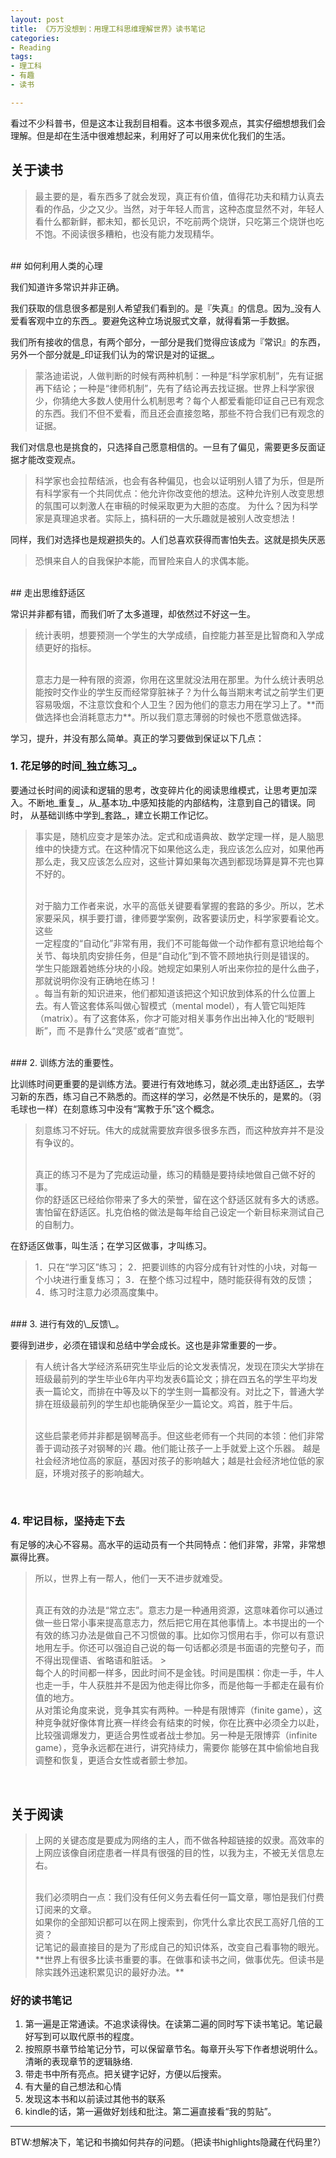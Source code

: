 ```yaml
---
layout: post
title: 《万万没想到：用理工科思维理解世界》读书笔记 
categories: 
- Reading
tags:
- 理工科
- 有趣
- 读书

---
```


看过不少科普书，但是这本让我刮目相看。这本书很多观点，其实仔细想想我们会理解。但是却在生活中很难想起来，利用好了可以用来优化我们的生活。 

## 关于读书

> 最主要的是，看东西多了就会发现，真正有价值，值得花功夫和精力认真去看的作品，少之又少。当然，对于年轻人而言，这种态度显然不对，年轻人看什么都新鲜，都未知，都长见识，不吃前两个烧饼，只吃第三个烧饼也吃不饱。不阅读很多糟粕，也没有能力发现精华。  


<!--more-->
<br />
## 如何利用人类的心理

我们知道许多常识并非正确。

我们获取的信息很多都是别人希望我们看到的。是『失真』的信息。因为\_没有人爱看客观中立的东西\_。要避免这种立场说服式文章，就得看第一手数据。

我们所有接收的信息，有两个部分，一部分是我们觉得应该成为『常识』的东西，另外一个部分就是\_印证我们认为的常识是对的证据\_。

> 蒙洛迪诺说，人做判断的时候有两种机制：一种是“科学家机制”，先有证据再下结论；一种是“律师机制”，先有了结论再去找证据。世界上科学家很少，你猜绝大多数人使用什么机制思考？每个人都爱看能印证自己已有观念的东西。我们不但不爱看，而且还会直接忽略，那些不符合我们已有观念的证据。 

我们对信息也是挑食的，只选择自己愿意相信的。一旦有了偏见，需要更多反面证据才能改变观点。

> 科学家也会拉帮结派，也会有各种偏见，也会以证明别人错了为乐，但是所有科学家有一个共同优点：他允许你改变他的想法。这种允许别人改变思想的氛围可以刺激人在审稿的时候采取更为大胆的态度。 为什么？因为科学家是真理追求者。实际上，搞科研的一大乐趣就是被别人改变想法！ 

同样，我们对选择也是规避损失的。人们总喜欢获得而害怕失去。这就是损失厌恶

> 恐惧来自人的自我保护本能，而冒险来自人的求偶本能。

<br />
## 走出思维舒适区

常识并非都有错，而我们听了太多道理，却依然过不好这一生。

> 统计表明，想要预测一个学生的大学成绩，自控能力甚至是比智商和入学成绩更好的指标。 
> 
> <br />
> 意志力是一种有限的资源，你用在这里就没法用在那里。为什么统计表明总能按时交作业的学生反而经常穿脏袜子？为什么每当期末考试之前学生们更容易吸烟，不注意饮食和个人卫生？因为他们的意志力用在学习上了。**而做选择也会消耗意志力**。所以我们意志薄弱的时候也不愿意做选择。


学习，提升，并没有那么简单。真正的学习要做到保证以下几点：

### 1. 花足够的时间\_独立练习\_。

要通过长时间的阅读和逻辑的思考，改变碎片化的阅读思维模式，让思考更加深入。不断地\_重复\_，从\_基本功\_中感知技能的内部结构，注意到自己的错误。同时，
从基础训练中学到\_套路\_，建立长期工作记忆。

> 事实是，随机应变才是笨办法。定式和成语典故、数学定理一样，是人脑思维中的快捷方式。在这种情况下如果他这么走，我应该怎么应对，如果他再那么走，我又应该怎么应对，这些计算如果每次遇到都现场算是算不完也算不好的。
> 
> <br />
> 对于脑力工作者来说，水平的高低关键要看掌握的套路的多少。所以，艺术家要采风，棋手要打谱，律师要学案例，政客要读历史，科学家要看论文。这些
> 
> <br />
> 一定程度的“自动化”非常有用，我们不可能每做一个动作都有意识地给每个关节、每块肌肉安排任务，但是“自动化”到不管不顾地执行则是错误的。 
> 
> <br />
> 学生只能跟着她练分块的小段。她规定如果别人听出来你拉的是什么曲子，那就说明你没有正确地在练习！ 
> 
> <br />
> 。每当有新的知识进来，他们都知道该把这个知识放到体系的什么位置上去。有人管这套体系叫做心智模式（mental model），有人管它叫矩阵（matrix）。有了这套体系，你才可能对相关事务作出出神入化的“眨眼判断”，而 不是靠什么“灵感”或者“直觉”。 

<br />
### 2. 训练方法的重要性。

比训练时间更重要的是训练方法。要进行有效地练习，就必须\_走出舒适区\_，去学习新的东西，练习自己不熟悉的。而这样的学习，必然是不快乐的，是累的。（羽毛球也一样）在刻意练习中没有“寓教于乐”这个概念。

> 刻意练习不好玩。伟大的成就需要放弃很多很多东西，而这种放弃并不是没有争议的。
> 
> <br />
> 真正的练习不是为了完成运动量，练习的精髓是要持续地做自己做不好的事。 
> 
> <br />
> 你的舒适区已经给你带来了多大的荣誉，留在这个舒适区就有多大的诱惑。害怕留在舒适区。扎克伯格的做法是每年给自己设定一个新目标来测试自己的自制力。

在舒适区做事，叫生活；在学习区做事，才叫练习。

> 1．只在“学习区”练习； 2．把要训练的内容分成有针对性的小块，对每一个小块进行重复练习； 3．在整个练习过程中，随时能获得有效的反馈； 4．练习时注意力必须高度集中。 

<br />
### 3. 进行有效的\_反馈\_。

要得到进步，必须在错误和总结中学会成长。这也是非常重要的一步。

> 有人统计各大学经济系研究生毕业后的论文发表情况，发现在顶尖大学排在班级最前列的学生毕业6年内平均发表6篇论文；排在四五名的学生平均发表一篇论文，而排在中等及以下的学生则一篇都没有。对比之下，普通大学排在班级最前列的学生却也能确保至少一篇论文。鸡首，胜于牛后。 
> 
> <br />
> 这些启蒙老师并非都是钢琴高手。但这些老师有一个共同的本领：他们非常善于调动孩子对钢琴的兴 趣。他们能让孩子一上手就爱上这个乐器。 
> 越是社会经济地位高的家庭，基因对孩子的影响越大；越是社会经济地位低的家庭，环境对孩子的影响越大。

<br />

### 4. 牢记目标，坚持走下去

有足够的决心不容易。高水平的运动员有一个共同特点：他们非常，非常，非常想赢得比赛。

> 所以，世界上有一帮人，他们一天不进步就难受。 
> 
> <br />
> 真正有效的办法是“常立志”。意志力是一种通用资源，这意味着你可以通过做一些日常小事来提高意志力，然后把它用在其他事情上。本书提出的一个有效的练习办法是做自己不习惯做的事。比如你习惯用右手，你可以有意识地用左手。你还可以强迫自己说的每一句话都必须是书面语的完整句子，而不得出现俚语、省略语和脏话。
> > 
> <br />
> 每个人的时间都一样多，因此时间不是金钱。时间是围棋：你走一手，牛人也走一手，牛人获胜并不是因为他走得比你多，而是他每一手都走在最有价值的地方。
> 
> <br />
> 从对策论角度来说，竞争其实有两种。一种是有限博弈（finite game），这种竞争就好像体育比赛一样终会有结束的时候，你在比赛中必须全力以赴，比较强调爆发力，更适合男性或者战士参加。另一种是无限博弈（infinite game），竞争永远都在进行，讲究持续力，需要你 能够在其中偷偷地自我调整和恢复，更适合女性或者颤士参加。

<br />

## 关于阅读
> 上网的关键态度是要成为网络的主人，而不做各种超链接的奴隶。高效率的上网应该像自闭症患者一样具有很强的目的性，以我为主，不被无关信息左右。
> 
> <br />
> 我们必须明白一点：我们没有任何义务去看任何一篇文章，哪怕是我们付费订阅来的文章。
> 
> <br />
> 如果你的全部知识都可以在网上搜索到，你凭什么拿比农民工高好几倍的工资？
>  
> <br />
> 记笔记的最直接目的是为了形成自己的知识体系，改变自己看事物的眼光。 
> **世界上有很多比读书重要的事。在做事和读书之间，做事优先。但读书是除实践外迅速积累见识的最好办法。**

### 好的读书笔记

1. 第一遍是正常通读。不追求读得快。在读第二遍的同时写下读书笔记。笔记最好写到可以取代原书的程度。
2. 按照原书章节给笔记分节，可以保留章节名。每章开头写下作者想说明什么。清晰的表现章节的逻辑脉络.
2. 带走书中所有亮点。把关键字记好，方便以后搜索。
3. 有大量的自己想法和心情
4. 发现这本书和以前读过其他书的联系
5. kindle的话，第一遍做好划线和批注。第二遍直接看“我的剪贴”。

---- 
BTW:想解决下，笔记和书摘如何共存的问题。（把读书highlights隐藏在代码里?）
